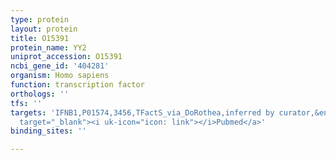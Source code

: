 ```yaml
---
type: protein
layout: protein
title: O15391
protein_name: YY2
uniprot_accession: O15391
ncbi_gene_id: '404281'
organism: Homo sapiens
function: transcription factor
orthologs: ''
tfs: ''
targets: 'IFNB1,P01574,3456,TFactS_via_DoRothea,inferred by curator,&ensp;<a href="https://www.ncbi.nlm.nih.gov/pubmed/?term=16260628%5Buid%5D+OR+22761861%5Buid%5D"
  target="_blank"><i uk-icon="icon: link"></i>Pubmed</a>'
binding_sites: ''

---
```

